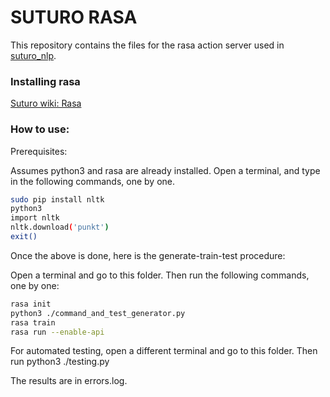 # SUTURO RASA
This repository contains the files for the rasa action server used in [suturo_nlp](https://github.com/SUTURO/suturo_nlp).

### Installing rasa
[Suturo wiki: Rasa](https://github.com/SUTURO/SUTURO-documentation/wiki/Rasa)

### How to use:
Prerequisites:

Assumes python3 and rasa are already installed. Open a terminal, and type in the following commands, one by one.
```bash
sudo pip install nltk
python3
import nltk
nltk.download('punkt')
exit()
```

Once the above is done, here is the generate-train-test procedure:

Open a terminal and go to this folder. Then run the following commands, one by one:
```bash
rasa init
python3 ./command_and_test_generator.py
rasa train
rasa run --enable-api
```
For automated testing, open a different terminal and go to this folder. Then run
python3 ./testing.py

The results are in errors.log.

